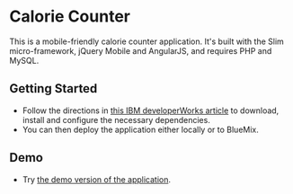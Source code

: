 # Calorie Counter

This is a mobile-friendly calorie counter application. It's built with the Slim micro-framework, jQuery Mobile and AngularJS, and requires PHP and MySQL.

## Getting Started

* Follow the directions in [this IBM developerWorks article](http://www.ibm.com/developerworks/library/) to download, install and configure the necessary dependencies. 
* You can then deploy the application either locally or to BlueMix.

## Demo
* Try [the demo version of the application](http://calorie-counter.ng.bluemix.net/).
